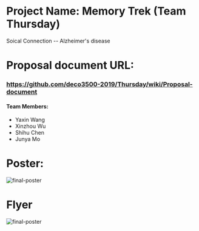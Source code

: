 
# Project Name: Memory Trek (Team Thursday)

Soical Connection -- Alzheimer's disease


# Proposal document URL: 
### https://github.com/deco3500-2019/Thursday/wiki/Proposal-document

#### Team Members:
- Yaxin Wang
- Xinzhou Wu
- Shihu Chen
- Junya Mo

# Poster:
![final-poster](https://imgur.com/s5M90VK.jpg)

# Flyer
![final-poster](https://imgur.com/9WBDSXB.jpg)


